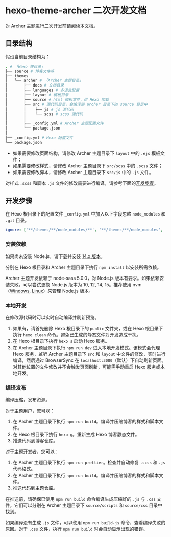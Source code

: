 # hexo-theme-archer 二次开发文档

对 Archer 主题进行二次开发前请阅读本文档。

## 目录结构

假设当前目录结构为：

```bash
. # 「Hexo 根目录」
├── source # 博客文件等
├── themes
│   └── archer # 「Archer 主题目录」
│       ├── docs # 文档目录
│       ├── languages # 多语言配置
│       ├── layout # 模板目录
│       ├── source # html 模板文件，供 Hexo 加载
│       ├── src # 源代码目录，会编译到 archer 目录下的 source 目录中
│       │    ├── js # js 源代码
│       │    └── scss # scss 源代码
│       │
│       ├── _config.yml # Archer 主题配置文件
│       └── package.json
│
├── _config.yml # Hexo 配置文件
└── package.json
```

- 如果需要修改页面结构，请修改 Archer 主题目录下 `layout` 中的 `.ejs` 模板文件；
- 如果需要修改样式，请修改 Archer 主题目录下 `src/scss` 中的 `.scss` 文件；
- 如果需要修改脚本，请修改 Archer 主题目录下 `src/js` 中的 `.js` 文件。

对样式 `.scss` 和脚本 `.js` 文件的修改需要进行编译，请参考下面的[开发步骤](#开发步骤)。

## 开发步骤

在 Hexo 根目录下的配置文件 `_config.yml` 中加入以下字段忽略 `node_modules` 和 `.git` 目录。

```yaml
ignore: ['**/themes/**/node_modules/**', '**/themes/**/node_modules', '**/themes/**/.git', '**/themes/**/.git/**']
```

### 安装依赖

如果尚未安装 Node.js，请下载并安装 [14.x 版本](https://nodejs.org/dist/v14.17.3/)。

分别在 Hexo 根目录和 Archer 主题目录下执行 `npm install` 以安装所需依赖。

Archer 主题开发依赖于 node-sass 5.0.0，对 Node.js 版本有要求。如果依赖安装失败，可以尝试更换 Node.js 版本为 10, 12, 14, 15。推荐使用 nvm（[Windows](https://github.com/coreybutler/nvm-windows), [Linux](https://github.com/nvm-sh/nvm)）来管理 Node.js 版本。

### 本地开发

在修改源代码时可以实时自动编译并刷新预览。

1. 如果有，请首先删除 Hexo 根目录下的 `public` 文件夹，或在 Hexo 根目录下执行 `hexo clean` 命令。避免已生成的静态文件对开发造成干扰。
2. 在 Hexo 根目录下执行 `hexo s` 启动 Hexo 服务。
3. 在 Archer 主题目录下执行 `npm run dev` 进入本地开发模式。该模式会代理 Hexo 服务，监听 Archer 主题目录下 `src` 和 `layout` 中文件的修改，实时进行编译，然后通过 BrowserSync 在 `localhost:3000`（默认）下自动刷新页面。对其他位置的文件修改并不会触发页面刷新，可能需手动重启 Hexo 服务或本地开发。

### 编译发布

编译压缩，发布资源。

对于主题用户，您可以：

1. 在 Archer 主题目录下执行 `npm run build`。编译并压缩博客的样式和脚本文件。
2. 在 Hexo 根目录下执行 `hexo g`。重新生成 Hexo 博客静态文件。
3. 推送代码到博客仓库。

对于主题开发者，您可以：

1. 在 Archer 主题目录下执行 `npm run prettier`。检查并自动修复 `.scss` 和 `.js` 代码格式。
2. 在 Archer 主题目录下执行 `npm run build`。编译并压缩博客的样式和脚本文件。
3. 推送代码到主题仓库。

在推送前，请确保已使用 `npm run build` 命令编译生成压缩好的 `.js` 与 `.css` 文件，它们可以分别在 Archer 主题目录下 `source/scripts` 和 `source/css` 目录中找到。

如果编译没有生成 `.js` 文件，可以使用 `npm run build-js` 命令，查看编译失败的原因。对于 `.css` 文件，执行 `npm run build` 时会自动显示出现的错误。
